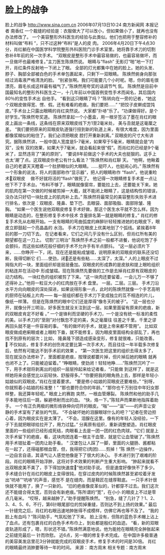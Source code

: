 # 脸上的战争

脸上的战争
http://www.sina.com.cn 2006年07月13日10:24 南方新闻网
本报记者 南香红
一个裁缝的经验是：衣服做大了可以改小，但如果做小了，就再也没有办法修改了。
一个美容整形外科医生的经验与此类似。他们也把用于整容修补的材料叫做“布料
”，只不过这种“布料”是人的皮 肉。
2006年4月20日下午4点30分，肖红躺在中国医学科学院整形外科医院门诊手术室里。她将靠手术刀的切割 弥补8年前的另一次手术。
“双眼皮是整形手术中最容易做的，也最容易做坏，而一旦做坏也最难修复。”主刀医生陈焕然说。
眼睛与“flash”
无影灯“啪”地一下打开，肖红条件反射地一下闭上了眼。
全部的灯光都集中在她的脸上。她的头发、脖子、胸部全部被白色的手术单包裹起来，只剩下一双眼睛。
陈焕然俯身向那张经过消毒液严格清洗的脸。
“别紧张啊。我们可能要几个小时呢。嗯，你的眉毛很漂亮，眉毛长成这样最有福气了。”陈焕然用夸奖的话调节气 氛。
陈焕然是目前中国最知名的整形外科医生之一，十几年前以中国首例变性手术而闻名，其后国内80％的变性手术出 自他手。
“看到这只眼睛了吗？”陈转向在一旁的记者，“她这个双眼皮做得宽、愣、假。还有难看的疤痕。我们要把……”
“把饺子皮擀成馄饨皮。”手术台上只露出眼睛的肖红突然说。
大家都“扑哧”乐了。“功课做得好。是个好学生。”陈焕然夸奖道。
陈焕然拿起一个小墨盒，用一根牙签沾了墨在肖红的眼皮上画出一条线，这条线在原来双眼皮线下方1至2毫米处， 美与丑就是这毫厘之差。
“我们要把原来的双眼皮轨道强行扭到新的轨道上来，有很大难度，因为里面都像浆糊似的粘住了。我们必须把眼皮 腔打开重新剥离。”
双眼皮的尺寸大有讲究。据陈焕然讲，一般中国人宽度是5-7毫米，如果窄于5毫米，眼睛就会是“内双”，没有 双的效果，如果大于7毫米，就会看起来很“假”。而肖红的已经是9个毫米了，显然违背了“美的原则”。
“要说8年前做这个手术的大夫也挺狠的。这手上也太‘潮’了点。这双眼皮你老公有什么看法？”陈焕然和肖红聊 天。
“他啊，他瞅着自己的老婆天天瞪着一个肚脐眼似的大眼睛。……挺吓人，也挺闹心的。”
陈焕然有一个形象的说法，将人的面部称作“显示器”，把人的眼睛称作 “flash”。他说重睑术双眼皮　 做不好就将活的“flash”做死了。
他记得一次眼睛修复手术差一点让他下不了手术台。“布料不够了，眼睛就像窗帘，要能拉上去，还要能关下来。她 的肌肉在第一次做的时候被剪掉一大截，就不能闭上眼睛了，这是结构性的错误，没办法只好切一块肚皮上的肌肉补上去。”
陈焕然将最常见的美容整形失败手术进行排名，依次是：双眼皮、隆鼻、垫下巴、去眼袋、面部吸脂、面部除皱、隆 胸。
“如果一个医生说他双眼皮修复手术好做，那这个医生水平就不怎么样。因为眼睛是动态的，在整形修复手术中技术 含量排名第一就是眼睛的修复。”
肖红的修复手术先从右眼开始。一支有眼睛的弯曲弧度的麻醉针轻轻推进她的右眼皮下，眼皮立即鼓起一个亮晶晶的 水泡。
手术刀在眼皮上优美地划了个弧线。紧挨着8年前的那一刀切下去。
在记者看来，它们之间几乎没有什么区别，但肖红所有美的期望都在这一刀上。
切割“三明治”
陈焕然手术之前一般都不进餐，他说吃饱了手会颤抖，而这些如绣花般仔细的手术不允许手有半点颤抖。
“这一层必须片下来，……你睁开一下，闭。现在还是能粘成皱褶，说明原来的双眼皮的联系还没切断，我得切断它 们……使劲，闭还是有些粘……太深了，太深。”
人的上眼皮不过拇指大的一块，里面组织却是层层叠加。双眼皮的形成靠的是皮肤和提上眼睑组织的粘连并在活动中 形成皱褶。现在陈焕然先要做的工作是去掉肖红原有双眼皮的动力结构。
一块红色的组织被剪了下来。“这一块肉还要留着，一会儿万一不够了还得补上。”他将一粒豆大小的红肉放在手术 盘里。
一层。二层。三层。
手术刀沿水平方向向眼皮的深处探进，如果说得形象一点，此时的陈焕然就像一个手艺高明的厨师在砧板上片肉—— 每一层组织都在手术刀下变成独立的互不相连的片儿，像纸一样薄。
但是在陈焕然的眼中它们还是厚得“像冬天的被子”。
“这一层也分开，就像分开三明治，好多医生就没关注到这一层。如果里面留有原来的疤痕，新的双眼皮肯定不好看 。”
一个是锋利而坚硬的手术刀，一个是没有统一标准的柔性的美。以手术刀的“至刚”对付飘忽不定的美，失之毫厘往 往差之千里。千里之谬再回头就不是一件容易的事。
“有的做坏的手术，就是上帝来都不管用”。
比如双眼皮做成疤瘌眼或者上眼睑下垂，就不能修复。因为眼皮里面结构全部乱了，再也找不到原有的层次；比如， 隆鼻隆下颌造成感染变形，修复就很难，只能改善。

不仅如此，修复手术的创伤肯定要比第一次手术大，而且往往一年半载多次修复后，依然有可能达不到手术前的效果 。
“第一次医生把这里的组织去得太多了，现在就没办法修补了，里面都是疤痕，按理说都要片掉，但片掉后她的眼睛 就再也闭不上了。只能被迫留着。”
“睁眼睛，使劲闭！轻轻地睁……”陈焕然沉吟了一下，用手术钳将剥离出的组织一层层拎起来给记者看，“只能做 到这样了，就是这样她将来会感觉比以前轻快、舒服得多。”
“你要把我的眼角扬上去，那样是年轻小姑娘似的双眼皮。”肖红在提着要求。
“要是修小姑娘的双眼皮还要难些。”
“别呀，你就照着小姑娘的标准整！”
“那也要符合你的年龄。”
“那你也千万别往中年妇女那样整，我还算年轻呢。”
眼皮上的赛跑
突然，一根血管爆裂。
陈焕然和他的助手几乎本能地往后一跳，躲避喷射而出的血。
“快，烙一下。”陈轻声而果断地指挥着助手。
一个有正负两极的微形烙铁伸向切开的眼皮。“嗡”——“滋”——的声音让安静的手术室有了紧张的气氛。
“不会破坏她的泪腺眼球什么的吧？”记者在旁边担心着，因为眼皮实在是太薄了。
“不会。泪腺在这里。像有的年轻人没经验，一下子下去就把眼球给拉开了，用力过猛。”
分离原有组织，重新调整塑造。肖红眼皮里面的一些组织已经形成死结，肉眼看上去是一团一团的红色肉球。“它们 就是上次手术留下的疤痕，看，这块肉团连着一根主干血管，就是它让血管破了。”陈焕然用手术钳扯着一团肉让助手看。
“
汉堡包让人踩了一脚，里面的火腿肠、酱都粘在一起了，还得碰那根血管，但，我得把它(肉团)……剪掉！”陈 焕然一边操作，一边自言自语，其语气让人感觉他像是下了很大的决心。
手术进行到了艰难的阶段。肖红的眼睛开始浮肿，这将对手术效果的判断产生重大影响。
“肿起来就看不出双眼皮美不美了，手下得加快速度”他对助手说。
但是速度好像快不了多少。
手术缝合针在肖红的眼皮上变得很钝，在穿过皮肉的时候陈焕然甚至紧咬着牙发出“吭哧”“吭哧”的声音，感觉不 是在缝肉，而是鞋匠在缝厚鞋底。
一只手术针很快就不能用了，换了一只新的。
“旧的疤痕像皮革似的，针都穿不过去。我们这次还不能缝合得太宽，否则会有新疤痕。”陈所谓的“宽”，在小小 的眼皮上不过是零点几毫米。
“哎呀，越来越肿了。”助手提醒陈焕然。
“别急，缝了几针了？1、2、3、4、5、6，不行，第6针眼尾部位的剪掉重缝，否则达不到上扬的效果。”
最后一针缝完之后，肖红的右眼迅速地肿胀得不成模样，仿佛它再也等不及了。
“我的脸上有血吗？”陈问助手，气氛松弛了下来。
脸上没有，但陈的蓝色手术帽上沾上了血点。还有包裹肖红的白色手术布巾上，到处都是殷红的血迹。
“看，新的双眼皮轨道形成了，嗯，形状还不错。”陈焕然满意地说。他为能抢在眼睛完全肿胀起来之前缝完最后一 针而欣慰。
近6点，另一眼的修复手术完成。
在中国许多极普通的美容美发店里花3分钟就能完成的双眼皮手术，修复手术的时间是30倍。
肖红的眼睛最终消肿要等待一年的时间。 来源：
南方周末
相关专题：南方周末 


